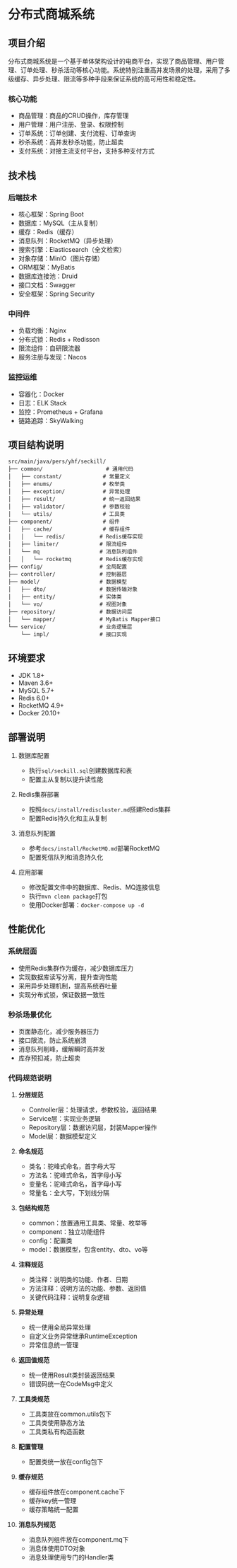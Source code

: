 # 分布式商城系统

## 项目介绍
分布式商城系统是一个基于单体架构设计的电商平台，实现了商品管理、用户管理、订单处理、秒杀活动等核心功能。系统特别注重高并发场景的处理，采用了多级缓存、异步处理、限流等多种手段来保证系统的高可用性和稳定性。

### 核心功能
- 商品管理：商品的CRUD操作，库存管理
- 用户管理：用户注册、登录、权限控制
- 订单系统：订单创建、支付流程、订单查询
- 秒杀系统：高并发秒杀功能，防止超卖
- 支付系统：对接主流支付平台，支持多种支付方式

## 技术栈

### 后端技术
- 核心框架：Spring Boot
- 数据库：MySQL（主从复制）
- 缓存：Redis（缓存）
- 消息队列：RocketMQ（异步处理）
- 搜索引擎：Elasticsearch（全文检索）
- 对象存储：MinIO（图片存储）
- ORM框架：MyBatis
- 数据库连接池：Druid
- 接口文档：Swagger
- 安全框架：Spring Security

### 中间件
- 负载均衡：Nginx
- 分布式锁：Redis + Redisson
- 限流组件：自研限流器
- 服务注册与发现：Nacos

### 监控运维
- 容器化：Docker
- 日志：ELK Stack
- 监控：Prometheus + Grafana
- 链路追踪：SkyWalking

## 项目结构说明

```
src/main/java/pers/yhf/seckill/
├── common/                    # 通用代码
│   ├── constant/             # 常量定义
│   ├── enums/                # 枚举类
│   ├── exception/            # 异常处理
│   ├── result/               # 统一返回结果
│   ├── validator/            # 参数校验
│   └── utils/                # 工具类
├── component/                # 组件
│   ├── cache/                # 缓存组件
│   │   └── redis/           # Redis缓存实现
│   ├── limiter/             # 限流组件
│   └── mq                   # 消息队列组件
│   │   └── rocketmq         # Redis缓存实现
├── config/                  # 全局配置
├── controller/              # 控制器层
├── model/                   # 数据模型
│   ├── dto/                 # 数据传输对象
│   ├── entity/              # 实体类
│   └── vo/                  # 视图对象
├── repository/              # 数据访问层
│   └── mapper/              # MyBatis Mapper接口
└── service/                 # 业务逻辑层
    └── impl/                # 接口实现
```

## 环境要求
- JDK 1.8+
- Maven 3.6+
- MySQL 5.7+
- Redis 6.0+
- RocketMQ 4.9+
- Docker 20.10+

## 部署说明
1. 数据库配置
   - 执行`sql/seckill.sql`创建数据库和表
   - 配置主从复制以提升读性能

2. Redis集群部署
   - 按照`docs/install/rediscluster.md`搭建Redis集群
   - 配置Redis持久化和主从复制

3. 消息队列配置
   - 参考`docs/install/RocketMQ.md`部署RocketMQ
   - 配置死信队列和消息持久化

4. 应用部署
   - 修改配置文件中的数据库、Redis、MQ连接信息
   - 执行`mvn clean package`打包
   - 使用Docker部署：`docker-compose up -d`

## 性能优化

### 系统层面
- 使用Redis集群作为缓存，减少数据库压力
- 实现数据库读写分离，提升查询性能
- 采用异步处理机制，提高系统吞吐量
- 实现分布式锁，保证数据一致性

### 秒杀场景优化
- 页面静态化，减少服务器压力
- 接口限流，防止系统崩溃
- 消息队列削峰，缓解瞬时高并发
- 库存预扣减，防止超卖

### 代码规范说明

1. **分层规范**
   - Controller层：处理请求，参数校验，返回结果
   - Service层：实现业务逻辑
   - Repository层：数据访问层，封装Mapper操作
   - Model层：数据模型定义

2. **命名规范**
   - 类名：驼峰式命名，首字母大写
   - 方法名：驼峰式命名，首字母小写
   - 变量名：驼峰式命名，首字母小写
   - 常量名：全大写，下划线分隔

3. **包结构规范**
   - common：放置通用工具类、常量、枚举等
   - component：独立功能组件
   - config：配置类
   - model：数据模型，包含entity、dto、vo等

4. **注释规范**
   - 类注释：说明类的功能、作者、日期
   - 方法注释：说明方法的功能、参数、返回值
   - 关键代码注释：说明复杂逻辑

5. **异常处理**
   - 统一使用全局异常处理
   - 自定义业务异常继承RuntimeException
   - 异常信息统一管理

6. **返回值规范**
   - 统一使用Result类封装返回结果
   - 错误码统一在CodeMsg中定义

7. **工具类规范**
   - 工具类放在common.utils包下
   - 工具类使用静态方法
   - 工具类私有构造函数

8. **配置管理**
   - 配置类统一放在config包下

9. **缓存规范**
   - 缓存组件放在component.cache下
   - 缓存key统一管理
   - 缓存策略统一配置

10. **消息队列规范**
    - 消息队列组件放在component.mq下
    - 消息体使用DTO对象
    - 消息处理使用专门的Handler类

